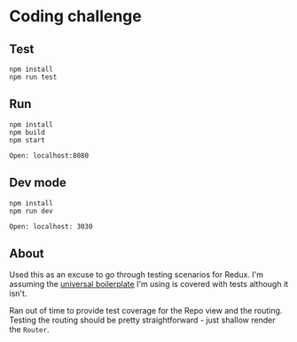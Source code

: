 # Coding challenge

## Test

```
npm install
npm run test
```

## Run

```
npm install
npm build
npm start

Open: localhost:8080
```

## Dev mode

```
npm install
npm run dev

Open: localhost: 3030
```

## About

Used this as an excuse to go through testing scenarios for Redux. I'm assuming the
[universal boilerplate][1] I'm using is covered with tests although it isn't.

Ran out of time to provide test coverage for the Repo view and the routing. Testing the routing
should be pretty straightforward - just shallow render the `Router`.

[1]: https://github.com/erikras/react-redux-universal-hot-example
